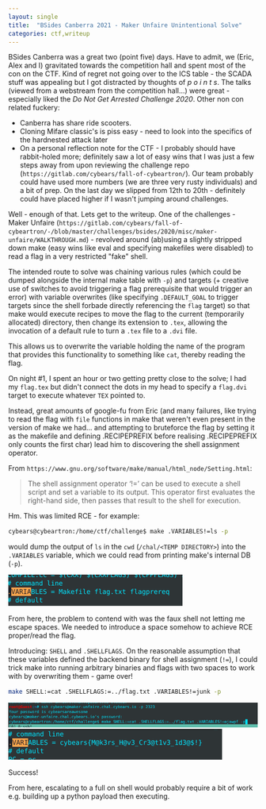 ```yaml
---
layout: single
title:  "BSides Canberra 2021 - Maker Unfaire Unintentional Solve"
categories: ctf,writeup
---
```

BSides Canberra was a great two (point five) days. Have to admit, we (Eric, Alex and I) gravitated towards the competition hall and spent most of the con on the CTF. Kind of regret not going over to the ICS table - the SCADA stuff was appealing but I got distracted by thoughts of *p o i n t s*. The talks (viewed from a webstream from the competition hall...) were great - especially liked the _Do Not Get Arrested Challenge 2020_. Other non con related fuckery: 
* Canberra has share ride scooters.
* Cloning Mifare classic's is piss easy - need to look into the specifics of the hardnested attack later
* On a personal reflection note for the CTF - I probably should have rabbit-holed more; definitely saw a lot of easy wins that I was just a few steps away from upon reviewing the challenge repo (`https://gitlab.com/cybears/fall-of-cybeartron/`). Our team probably could have used more numbers (we are three very rusty individuals) and a bit of prep. On the last day we slipped from 12th to 20th - definitely could have placed higher if I wasn't jumping around challenges.

Well - enough of that. Lets get to the writeup. 
One of the challenges - Maker Unfaire (`https://gitlab.com/cybears/fall-of-cybeartron/-/blob/master/challenges/bsides/2020/misc/maker-unfaire/WALKTHROUGH.md`) - revolved around (ab)using a slightly stripped down make (easy wins like eval and specifying makefiles were disabled) to read a flag in a very restricted "fake" shell. 

The intended route to solve was chaining various rules (which could be dumped alongside the internal make table with `-p`) and targets (+ creative use of switches to avoid triggering a flag prerequisite that would trigger an error) with variable overwrites (like specifying `.DEFAULT_GOAL` to trigger targets since the shell forbade directly referencing the `flag` target) so that make would execute recipes to move the flag to the current (temporarily allocated) directory, then change its extension to `.tex`, allowing the invocation of a default rule to turn a `.tex` file to a `.dvi` file. 

This allows us to overwrite the variable holding the name of the program that provides this functionality to something like `cat`, thereby reading the flag.  

On night #1, I spent an hour or two getting pretty close to the solve; I had my `flag.tex` but didn't connect the dots in my head to specify a `flag.dvi` target to execute whatever `TEX` pointed to. 

Instead, great amounts of google-fu from Eric (and many failures, like trying to read the flag with `file` functions in make that weren't even present in the version of make we had... and attempting to bruteforce the flag by setting it as the makefile and defining .RECIPEPREFIX before realising .RECIPEPREFIX only counts the first char) lead him to discovering the shell assignment operator. 

From `https://www.gnu.org/software/make/manual/html_node/Setting.html`:

>The shell assignment operator ‘!=’ can be used to execute a shell script and set a variable to its output. This operator first evaluates the right-hand side, then passes that result to the shell for execution.

Hm. This was limited RCE - for example:

```bash
cybears@cybeartron:/home/ctf/challenge$ make .VARIABLES!=ls -p
```

would dump the output of `ls` in the `cwd` (`/chal/<TEMP DIRECTORY>`) into the `.VARIABLES` variable, which we could read from printing make's internal DB (`-p`). 

![LS Output](/assets/images/BSides2021/limitedrce.png)

From here, the problem to contend with was the faux shell not letting me escape spaces. We needed to introduce a space somehow to achieve RCE proper/read the flag.

Introducing: `SHELL` and `.SHELLFLAGS`. 
On the reasonable assumption that these variables defined the backend binary for shell assignment (`!=`), I could trick make into running arbitrary binaries and flags with two spaces to work with by overwriting them - game over!

```bash
make SHELL:=cat .SHELLFLAGS:=../flag.txt .VARIABLES!=junk -p
```
![RCE](/assets/images/BSides2021/flagread1.png) 
![RCE](/assets/images/BSides2021/flagread2.png)
 
Success!

From here, escalating to a full on shell would probably require a bit of work e.g. building up a python payload then executing.  
